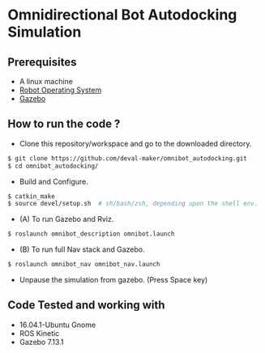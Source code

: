 # Omnidirectional Bot Autodocking Simulation

## Prerequisites
 
* A linux machine 
* [Robot Operating System](http://www.ros.org)
* [Gazebo](http://gazebosim.org)


## How to run the code ?

- Clone this repository/workspace and go to the downloaded directory.

```sh
$ git clone https://github.com/deval-maker/omnibot_autodocking.git
$ cd omnibot_autodocking/
```

- Build and Configure.

```sh
$ catkin_make
$ source devel/setup.sh  # sh/bash/zsh, depending upon the shell env.
```

- (A) To run Gazebo and Rviz.

```sh
$ roslaunch omnibot_description omnibot.launch
```

- (B) To run full Nav stack and Gazebo.

```sh
$ roslaunch omnibot_nav omnibot_nav.launch
```
- Unpause the simulation from gazebo. (Press Space key)


## Code Tested and working with 

* 16.04.1-Ubuntu Gnome
* ROS Kinetic
* Gazebo 7.13.1 
 

